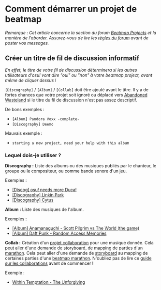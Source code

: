 # Comment démarrer un projet de beatmap

*Remarque : Cet article concerne la section du forum [Beatmap Projects](https://osu.ppy.sh/community/forums/53) et la manière de l'aborder. Assurez-vous de lire les [règles du forum](https://osu.ppy.sh/community/forums/topics/453937) avant de poster vos messages.*

## Créer un titre de fil de discussion informatif

*En effet, le titre de votre fil de discussion déterminera si les autres utilisateurs d'osu! vont dire "oui" ou "non" à votre beatmap project, avant même de cliquer dessus !*

`[Discography]` / `[Album]` / `[Collab]` doit être ajouté avant le titre. Il y a de fortes chances que votre projet soit ignoré ou déplacé vers [Abandoned Wasteland](/wiki/Community/Forum/Abandoned_Wasteland) si le titre du fil de discussion n'est pas assez descriptif.

De bons exemples :

- `[Album] Pandora Voxx -complete-`
- `[Discography] Deemo`

Mauvais exemple :

- `starting a new project, need your help with this album`

### Lequel dois-je utiliser ?

**Discography :** Liste des albums ou des musiques publiés par le chanteur, le groupe ou le compositeur, ou comme bande sonore d'un jeu.

Exemples :

- [\[Discog\] osu! needs more Duca!](https://osu.ppy.sh/community/forums/topics/98205)
- [\[Discography\] Linkin Park](https://osu.ppy.sh/community/forums/topics/121592)
- [\[Discography\] Cytus](https://osu.ppy.sh/community/forums/topics/177446)

**Album :** Liste des musiques de l'album.

Exemples :

- [\[Album\] Anamanaguchi - Scott Pilgrim vs The World (the game)](https://osu.ppy.sh/community/forums/topics/37908)
- [\[Album\] Daft Punk - Random Access Memories](https://osu.ppy.sh/community/forums/topics/132592)

**Collab :** Création d'un [projet collaboration](/wiki/Beatmap/Beatmap_collaborations) pour une musique donnée. Cela peut aller d'une demande de [storyboard](/wiki/Storyboard), de mapping de parties d'un [marathon](/wiki/Beatmap/Marathon). Cela peut aller d'une demande de [storyboard](/wiki/Storyboard) au mapping de certaines parties d'une [beatmap marathon](/wiki/Beatmap/Marathon). N'oubliez pas de lire ce [guide sur les collaborations](/wiki/Guides/Collab_Information) avant de commencer !

Exemple :

- [Within Temptation - The Unforgiving](https://osu.ppy.sh/beatmapsets/29157)
